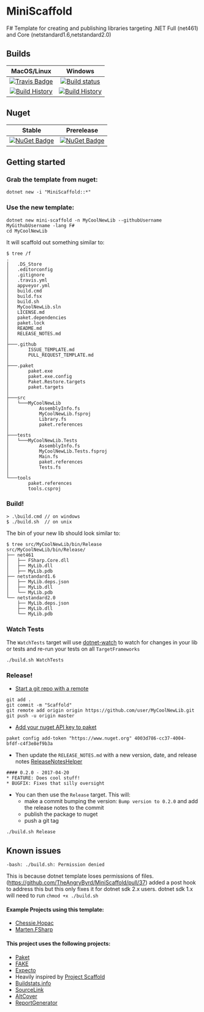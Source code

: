 # MiniScaffold
F# Template for creating and publishing libraries targeting .NET Full (net461) and Core (netstandard1.6,netstandard2.0)

## Builds

MacOS/Linux | Windows
:---: | :---:
[![Travis Badge](https://travis-ci.org/TheAngryByrd/MiniScaffold.svg?branch=master)](https://travis-ci.org/TheAngryByrd/MiniScaffold) | [![Build status](https://ci.appveyor.com/api/projects/status/rvwrjthtnew2digr/branch/master?svg=true)](https://ci.appveyor.com/project/TheAngryByrd/miniscaffold/branch/master)
[![Build History](https://buildstats.info/travisci/chart/TheAngryByrd/MiniScaffold)](https://travis-ci.org/TheAngryByrd/MiniScaffold/builds) | [![Build History](https://buildstats.info/appveyor/chart/TheAngryByrd/MiniScaffold)](https://ci.appveyor.com/project/TheAngryByrd/MiniScaffold)

## Nuget


Stable | Prerelease
:---: | :---:
[![NuGet Badge](https://buildstats.info/nuget/MiniScaffold)](https://www.nuget.org/packages/MiniScaffold/) | [![NuGet Badge](https://buildstats.info/nuget/MiniScaffold?includePreReleases=true)](https://www.nuget.org/packages/MiniScaffold/)



## Getting started

### Grab the template from nuget:

```
dotnet new -i "MiniScaffold::*"
```

### Use the new template:

```
dotnet new mini-scaffold -n MyCoolNewLib --githubUsername MyGithubUsername -lang F#
cd MyCoolNewLib
```

It will scaffold out something similar to:

```
$ tree /f
.
│   .DS_Store
│   .editorconfig
│   .gitignore
│   .travis.yml
│   appveyor.yml
│   build.cmd
│   build.fsx
│   build.sh
│   MyCoolNewLib.sln
│   LICENSE.md
│   paket.dependencies
│   paket.lock
│   README.md
│   RELEASE_NOTES.md
│
├───.github
│       ISSUE_TEMPLATE.md
│       PULL_REQUEST_TEMPLATE.md
│
├───.paket
│       paket.exe
│       paket.exe.config
│       Paket.Restore.targets
│       paket.targets
│
├───src
│   └───MyCoolNewLib
│           AssemblyInfo.fs
│           MyCoolNewLib.fsproj
│           Library.fs
│           paket.references
│
├───tests
│   └───MyCoolNewLib.Tests
│           AssemblyInfo.fs
│           MyCoolNewLib.Tests.fsproj
│           Main.fs
│           paket.references
│           Tests.fs
│
└───tools
        paket.references
        tools.csproj

```

### Build!

```
> .\build.cmd // on windows
$ ./build.sh  // on unix
```

The bin of your new lib should look similar to:

```
$ tree src/MyCoolNewLib/bin/Release
src/MyCoolNewLib/bin/Release/
├── net461
│   ├── FSharp.Core.dll
│   ├── MyLib.dll
│   ├── MyLib.pdb
├── netstandard1.6
│   ├── MyLib.deps.json
│   ├── MyLib.dll
│   └── MyLib.pdb
└── netstandard2.0
    ├── MyLib.deps.json
    ├── MyLib.dll
    └── MyLib.pdb

```

### Watch Tests

The `WatchTests` target will use [dotnet-watch](https://github.com/aspnet/Docs/blob/master/aspnetcore/tutorials/dotnet-watch.md) to watch for changes in your lib or tests and re-run your tests on all `TargetFrameworks`

```
./build.sh WatchTests
```

### Release!
* [Start a git repo with a remote](https://help.github.com/articles/adding-an-existing-project-to-github-using-the-command-line/)

```
git add .
git commit -m "Scaffold"
git remote add origin origin https://github.com/user/MyCoolNewLib.git
git push -u origin master
```

* [Add your nuget API key to paket](https://fsprojects.github.io/Paket/paket-config.html#Adding-a-NuGet-API-key)

```
paket config add-token "https://www.nuget.org" 4003d786-cc37-4004-bfdf-c4f3e8ef9b3a
```


* Then update the `RELEASE_NOTES.md` with a new version, date, and release notes [ReleaseNotesHelper](https://fsharp.github.io/FAKE/apidocs/fake-releasenoteshelper.html)

```
#### 0.2.0 - 2017-04-20
* FEATURE: Does cool stuff!
* BUGFIX: Fixes that silly oversight
```

* You can then use the `Release` target.  This will:
    * make a commit bumping the version:  `Bump version to 0.2.0` and add the release notes to the commit
    * publish the package to nuget
    * push a git tag

```
./build.sh Release
```


## Known issues

```
-bash: ./build.sh: Permission denied
```

This is because dotnet template loses permissions of files. (https://github.com/TheAngryByrd/MiniScaffold/pull/37) added a post hook to address this but this only fixes it for dotnet sdk 2.x users.  dotnet sdk 1.x will need to run `chmod +x ./build.sh`


#### Example Projects using this template:
* [Chessie.Hopac](https://github.com/TheAngryByrd/Chessie.Hopac)
* [Marten.FSharp](https://github.com/TheAngryByrd/Marten.FSharp)


#### This project uses the following projects:
* [Paket](https://fsprojects.github.io/Paket/)
* [FAKE](https://fsharp.github.io/FAKE/)
* [Expecto](https://github.com/haf/expecto)
* Heavily inspired by [Project Scaffold](https://github.com/fsprojects/ProjectScaffold)
* [Buildstats.info](https://github.com/dustinmoris/CI-BuildStats)
* [SourceLink](https://github.com/ctaggart/SourceLink)
* [AltCover](https://github.com/SteveGilham/altcover)
* [ReportGenerator](https://github.com/danielpalme/ReportGenerator)
